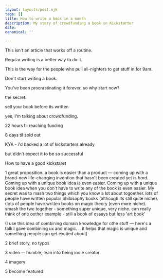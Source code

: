 ```yaml
---
layout: layouts/post.njk
tags: []
title: How to write a book in a month
description: My story of crowdfunding a book on Kickstarter
date: 
canonical: ''

---
```

This isn't an article that works off a routine. 

Regular writing is a better way to do it.

This is the way for the people who pull all-nighters to get stuff in for 9am.

Don't start writing a book.

You've been procrastinating it forever, so why start now?

the secret:

sell your book before its written

yes, I'm talking about crowdfunding.

22 hours til reaching funding

8 days til sold out

KYA - i'd backed a lot of kickstarters already

but didn't expect it to be so successful

How to have a good kickstaret

1 great proposition. a book is easier than a product — coming up with a brand-new life-changing invention that hasn't been created yet is _hard_. Coming up with a unique book idea is even easier.  Coming up with a unique book idea when you don't have to write any of the book is even easier.  My secret was to mash two things which you know a lot about togoether. lots of people have written popular philosophy books  (although its still quite niche). (lots of people have written books on magic theory (even more niche). smash the two together - something super unique, very niche. can really think of one oother example - still a book of essays but less 'art book'

(I use this idea of combining domain knowledge for othe stuff — here's a talk I gave combining ux and magic. .. it helps that  magic is unique and something people can get excited about)

2 brief story, no typos

3 video -- humble, lean into being indie creator

4 imagery

5 become featured